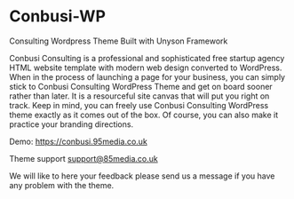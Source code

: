 # Conbusi-WP
Consulting Wordpress Theme Built with Unyson Framework

Conbusi Consulting is a professional and sophisticated free startup agency HTML website template with modern web design converted to WordPress. When in the process of launching a page for your business, you can simply stick to Conbusi Consulting WordPress Theme and get on board sooner rather than later. It is a resourceful site canvas that will put you right on track. Keep in mind, you can freely use Conbusi Consulting WordPress theme exactly as it comes out of the box. Of course, you can also make it practice your branding directions.

Demo: https://conbusi.95media.co.uk

Theme support support@85media.co.uk

We will like to here your feedback please send us a message if you have any problem with the theme.
